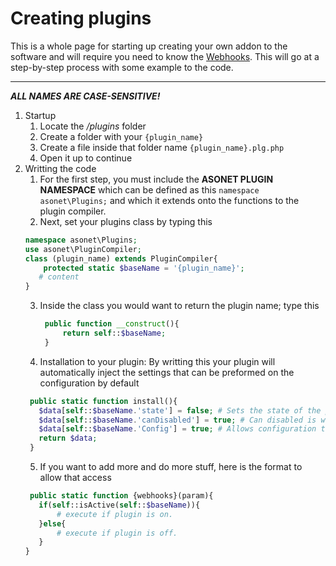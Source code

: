# Creating plugins

This is a whole page for starting up creating your own addon to the software and will require you need to know the [Webhooks](#webhooks). This will go at a step-by-step process with some example to the code.
***
_**ALL NAMES ARE CASE-SENSITIVE!**_

1. Startup
    1. Locate the _/plugins_ folder 
    2. Create a folder with your `{plugin_name}`
    3. Create a file inside that folder name `{plugin_name}.plg.php`
    4. Open it up to continue
2. Writting the code
    1. For the first step, you must include the **ASONET PLUGIN NAMESPACE** which can be defined as this `namespace asonet\Plugins;` and which it extends onto the functions to the plugin compiler.
    2. Next, set your plugins class by typing this
     ```php
     namespace asonet\Plugins;
     use asonet\PluginCompiler;
     class (plugin_name) extends PluginCompiler{
         protected static $baseName = '{plugin_name}';
        # content
     }
     ```
    3. Inside the class you would want to return the plugin name; type this
       ```php
        public function __construct(){
            return self::$baseName;
        }
       ```
    4. Installation to your plugin: By writting this your plugin will automatically inject the settings that can be preformed on the configuration by default
     ```php
      public static function install(){
        $data[self::$baseName.'state'] = false; # Sets the state of the plugin to false, which means it's off
        $data[self::$baseName.'canDisabled'] = true; # Can disabled is weather or not it can be changed
        $data[self::$baseName.'Config'] = true; # Allows configuration to your plugin.
        return $data;
      }
     ```
    5. If you want to add more and do more stuff, here is the format to allow that access
     ```php
      public static function {webhooks}(param){
        if(self::isActive(self::$baseName)){
            # execute if plugin is on.
        }else{
            # execute if plugin is off.
        }
     }
     ```
